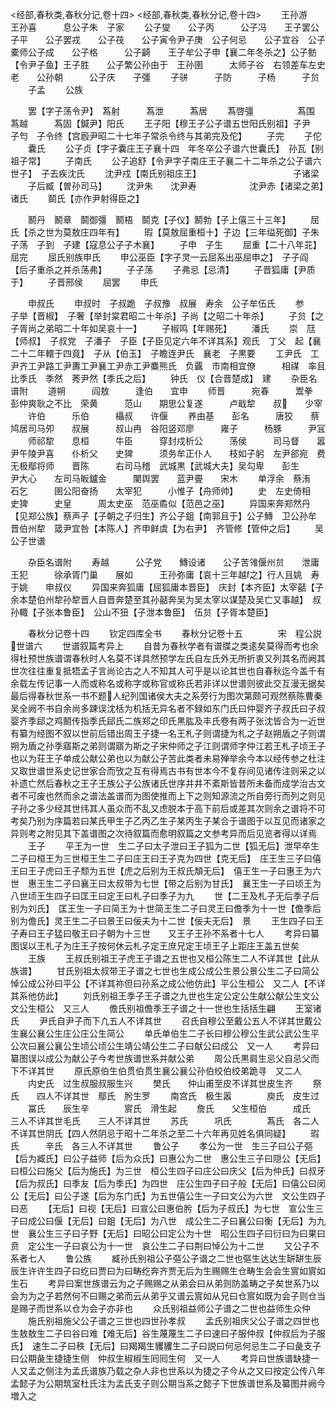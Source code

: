 <!-- { "loadSidebar": true } -->
<经部,春秋类,春秋分记,卷十四>
<经部,春秋类,春秋分记,卷十四>
　　王孙游　　王孙喜　　　息公子朱　子家
　　公子燮　　公子丙　　　公子冯　　王子罢公子平　　公子罢戎　　公子茷　　公子寅令尹子庚　公子何忌　　公子宜谷　公子橐师公子成　　公子格　　　公子齮　　王子牟公子申【襄二年冬杀之】公子鲂【令尹子鱼】王子胜　　公子繁公孙由于　王孙圉　　　太师子谷　右领差车左史老　　公孙朝　　　公子庆　　子彊
　　子骈　　　子防　　　子杨　　　子贠
　　子孟
　　公族




　　罢【字子荡令尹】　蒍射　　　蒍泄　　　蒍居
　　蒍啓彊　　　　　蒍围　　　蒍越　　　蒍固【鍼尹】阳氏
　　王子阳【穆王子公子谱五世阳氏别祖】子尹　子匄　子令终【宫廏尹昭二十七年子常杀令终与其弟完及佗】
　　子完
　　子佗
　　囊氏
　　公子贞【字子囊庄王子襄十四　年冬卒公子谱六世囊氏】　孙瓦【别祖子常】
　　子南氏
　　公子追舒【令尹字子南庄王子襄二十二年杀之公子谱六世子】　子去疾沈氏
　　沈尹戍【南氏别祖庄王】　　　　　　　　　　　子诸梁
　　子后臧【曽孙司马】
　　沈尹朱　　沈尹寿　　　　　　沈尹赤【诸梁之弟】诸氏
　　鬬氏【亦作尹射得臣之】











　　鬭丹　鬭章　鬬御彊　鬭梧　鬬克【子仪】鬭勃【子上僖三十三年】
　　屈氏【杀之世为莫敖庄四年有】
　　瑕【莫敖屈重桓十】子边【三年缢死御】子朱　子荡　子到　子建【寇息公子子木襄】
　　子申　子生
　　屈重【二十八年苝】　屈完
　　屈氏别族申氏
　　申公巫臣【字子灵一云屈系出巫屈申之】　子子阎【后子重杀之并杀荡弗】
　　子子荡
　　子弗忌【忌清】
　　子晋狐庸【尹质于】
　　子晋邢侯
　　屈罢
　　申氏


　　申叔氏
　　申叔时　子叔跪　子叔豫　叔展　寿余　公子牟伍氏
　　参　　　子举【晋椒】　子奢【举封棠君昭二十年杀】子尚【之昭二十年杀】
　　子贠【之子胥尚之弟昭二十年如吴哀十一】
　　子椒鸣【年赐死】
　　潘氏
　　崇　尫【师叔】　子叔党　子潘子　子臣【子臣见定六年不详其系】观氏　丁父　起【襄二十二年轘于四竟】　子从【伯玉】　子瞻连尹氏　襄老　子黒要
　　工尹氏　工尹齐工尹路工尹夀工尹襄工尹赤工尹麋熊氏　负覊　市南相宜僚　　　相禖　率且比季氏　季然　莠尹然【季氏之后】
　　钟氏　仪【合晋楚成】　建
　　杂臣名谱附
　　道朔　　　阎敖　　　逢伯　　宜申
　　师晋　　　宛春　　　鬻拳　　彭仲爽耿之不比　荣黄　　　范山　　期思公复遂　　　卢戢犂　　叔　　少宰
　　许伯　　　乐伯　　　欇叔　　许偃
　　养由基　　彭名　　　唐狡　　蔡鸠居司马夘　　叔展　　　叔山冉　谷阳竖邓廖　　　雍子　　　杨豚　　　尹冝
　　师祁犂　　息桓　　　牛臣　　　穿封戍析公　　　荡侯　　　司马督　　嚣尹午陵尹喜　　仆析父　　史猈　　　须务牟正仆人　　枝如子躬　左尹郤宛　费无极鄢将师　　晋陈　　　右司马稽　武城黒【武城大夫】吴勾卑　　彭生　　　尹大心　　左司马眅鑪金　　　闉舆罢　　蓝尹亹　　宋木
　　单浮余　蔡洧　　　　石乞　　　圉公阳奋扬　　太宰犯　　　小惟子【舟师帅】
　　史　左史倚相　史猈　　　史皇　　　周太史巫　范巫矞似【范邑之巫】
　　异国来奔郑然丹【见郑公族】蔡声子【子朝之子归生】齐公子鉏【南郭且于】公子鱄　卫公孙牟　晋伯州犂　箴尹宜咎【本陈人】齐申鲜虞【为右尹】　齐管修【管仲之后】
　　吴公子世谱















　　杂臣名谱附
　　寿越　　　公子党　　鱄设诸　　公子苦雂偃州贠　　泄庸　　　王犯　　　徐承胥门巢　　展如　　　王孙弥庸【哀十三年越之】行人且姚　寿于姚　　申叔仪
　　异国来奔狐庸【屈狐庸本晋臣】　庆封【本齐臣】太宰嚭【子余本楚伯州犂孙犂晋人自晋奔楚至其孙嚭奔吴为吴太宰以谋楚及吴亡又事越】　叔孙輙【子张本鲁臣】　公山不狃【子泄本鲁臣】　伍贠【子胥本楚臣】








　　春秋分记卷十四
　　钦定四库全书
　　春秋分记卷十五　　　　宋　程公説　世谱六
　　世谱叙篇考异上
　　自昔为春秋学者有谱牒之类逺矣莫得而考也余得杜预世族谱谓春秋时人名莫不详具然预学左氏自左氏外无所折衷又列其名而阙其世次往往重复抵牾孟子言尚论古之人不知其人可乎是以论其世也自春秋迄今盖千有余载左传记事一人而或称名或称字或称官或称氏若非详以世谱则彼此交互漫无据矣最后得春秋世系一书不题人纪列国诸侯大夫之系旁行为图次第颇可观然蔡陈曹秦吴全阙不书自余尚多踈误沈栝为机括无异名者不録如东门氏曰仲婴齐子叔氏曰子叔婴齐季郈之鸡鬭传指季氏郈氏二族郑之印氏黒肱及丰氏卷有两子张沈皆合为一近世有纂为经图不叙以世前后错出周王子捷一名王札子则谓捷为札之子赵朔盾之子则谓朔为盾之孙季寤斯之弟则谓寤为斯之子宋仲师之子江则谓师字仲江若王札子顷王子也以为荘王子单成公献公弟也以为献公子苦此类者未易殚举余今本以经传参之杜注又取世谱世系史记世家合而攷之互有得焉古书有世本今不复存间见诸传注则采之以补遗亡然后春秋之王子王族公子公族诸氏世序井井不紊斯皆昔所未备而成学治古文者不可废也然而余之谱法盖谱而为图使推而上下之则知源流之所自旁行而列之则见子孙之多少经其世纬其人虽众而不乱又虑脱本于高下前后或差其次则余之谱将不可考矣乃别为序篇若曰某氏甲生子乙丙乙生子某丙生子某合于谱图于以互见而诸家之异则考之附见其下盖谱图之次待叙篇而愈明叙篇之文参考异而后见览者得以详焉
　　王子
　　平王为一世　生二子曰太子泄曰王子狐为二世【狐无后】泄早卒生二子曰桓王为三世桓王生二子曰庄王曰王子克为四世【克无后】　庄王生三子曰僖王曰王子虎曰王子颓为五世【虎之后别为王叔氏頽无后】　僖王生一子曰惠王为六世　惠王生二子曰襄王曰太叔带为七世【带之后别为甘氏】　襄王生一子曰顷王为八世顷王生四子曰匡王曰定王曰札子曰季子为九
　　世【二王及札子无后季子后别为刘氏】　匡王生一子曰简王为十世简王生二子曰灵王曰儋季为十一世【儋季后别为儋氏】灵王生二子曰景王曰佞夫为十二世【佞夫无后】　景
　　王生四子曰王子寿曰王子猛曰敬王曰子朝为十三世　　又王子王孙不系者十七人
　　考异曰纂图误以王札子为庄王子按何休云札子定王庶兄定王顷王子上距庄王盖五世矣
　　王族
　　王叔氏别祖王子虎王子谱之五世也又桓公陈生二人不详其世【此从族谱】
　　甘氏别祖太叔带王子谱之七世也生成公成公生景公景公生二子曰简公悼公成公孙曰平公【不详其祢但曰孙系之成公他仿此】平公生桓公　又二人【不详其系他仿此】
　　刘氏别祖王季子王子谱之九世也生定公定公生献公献公生文公文公生桓公　又三人
　　儋氏别祖儋季王子谱之十一世也生括括生翩
　　王室诸氏
　　尹氏自尹子而下凢五人不详其世
　　召氏自穆公至戴公五人不详其世戴公生襄公襄公生庄公庄公生简公
　　单氏单伯生二子长曰穆公穆公生武公武公生平公次曰襄公襄公生顷公顷公生靖公靖公生二子曰献公曰成公　又一人
　　考异曰纂图误以成公为献公子今考世族谱世系并献公弟
　　周公氏黒肩生忌父自忌父而下不详其世
　　原氏原伯生伯贯伯贯生襄公襄公孙伯绞伯绞弟跪寻　又二人
　　内史氏　过生叔服叔服生兴
　　樊氏　　仲山甫至皮不详其世皮生齐
　　祭氏　　四人不详其世　鄢氏　肹生罗
　　南宫氏　极生嚣　　　　庾氏　皮生过
　　冨氏　　辰生辛　　　　賔氏　滑生起
　　詹氏　　父生桓伯　　　成氏　三人不详其世毛氏　　三人不详其世
　　苏氏　　　巩氏　　　　蒍氏　各二人不详其世阴氏【四人然阴忌于昭十二年杀之至二十六年再见姓名俱同疑】
　　瑕氏　　　辛氏　各三人不详其世
　　鲁公子
　　孝公为一世　生三子曰公子彄【后为臧氏】曰公子益师【后为众氏】曰惠公为二世　惠公生三子曰隠公【无后】曰桓公曰施父【后为施氏】为三世　桓公生四子曰庄公曰庆父【后为仲氏】曰叔牙【后为叔氏】曰季友【后为季氏】为四世　庄公生四子曰子般【无后】曰僖公曰闵公【无后】曰公子遂【后为东门氏】为五世僖公生一子曰文公为六世　文公生四子曰恶
　　【无后】曰视【无后】曰宣公曰惠伯肹【后为子叔氏】为七世　宣公生三子曰成公曰偃【无后】曰鉏【无后】为八世　成公生二子曰襄公曰衡【无后】为九世　襄公生三子曰子野【无后】曰昭公曰定公为十世　昭公生四子曰衍曰为曰果曰贲　定公生一子曰哀公为十一世　哀公生二子曰荆曰悼公为十二世
　　又公子不系者七人
　　鲁公族
　　臧孙氏别祖公子彄公子谱之二世也彄生达达生缾缾生辰辰生许许生四子曰纥曰贾曰为曰畴纥奔齐贾无后为生赐赐生仓畴生会会生賔如賔如生石
　　考异曰案世族谱云为之子赐赐之从弟会曰从弟则防盖畴之子矣世系乃以会为为之子若然何不曰赐之弟而云从弟乎又谱云賔如从兄曰仓賔如既为会子则仓当是赐子而世系以仓为会子亦非也
　　众氏别祖益师公子谱之二世也益师生众仲
　　施氏别祖施父公子谱之三世也四世孙孝叔
　　孟氏别祖庆父公子谱之四世也生敖敖生二子曰谷曰难【难无后】谷生蔑蔑生二子曰速曰子服仲叔【仲叔后为子服氏】　速生二子曰秩【无后】曰羯羯生貜貜生二子曰説曰何忌何忌生二子曰彘支子曰公期彘生捷捷生侧　仲叔生椒椒生囘囘生何　又一人
　　考异曰世族谱缺捷一人又孟之侧注为孟氏谱族乃载之杂人非也世系以为捷之子今从之又曰按定公传八年孟懿子为公期筑室杜氏注为孟氏支子则公期当系之懿子下世族谱世系及纂图并阙今増入之
